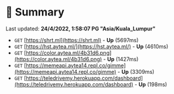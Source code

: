 # 📖 Summary
Last updated: **24/4/2022, 1:58:07 PG "Asia/Kuala_Lumpur"**

- `GET` [https://shrt.ml](https://shrt.ml) - **Up** (5697ms)
- `GET` [https://hst.aytea.ml/](https://hst.aytea.ml/) - **Up** (4610ms)
- `GET` [https://color.aytea.ml/4b31d6.png](https://color.aytea.ml/4b31d6.png) - **Up** (1427ms)
- `GET` [https://memeapi.aytea14.repl.co/gimme](https://memeapi.aytea14.repl.co/gimme) - **Up** (3309ms)
- `GET` [https://teledrivemy.herokuapp.com/dashboard](https://teledrivemy.herokuapp.com/dashboard) - **Up** (198ms)
